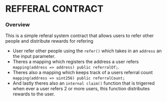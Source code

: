 <h1>REFFERAL CONTRACT</h1>
<h3>Overview</h3>
<p>This is a simple referal system contract that allows users to refer other people and distribute rewards for refering</p>
<ul>
  <li>User refer other people using the <code>refer()</code> which takes in an <code>address</code> an the input parameter.</li>
  <li>Theres a mapping which registers the address a user refers <code>mapping(address => address) public referralOf;</code>.</li>
  <li>Theres also a mapping which keeps track of a users referral count <code>mapping(address => uint256) public referralCount;</code></li>
  <li>And lastly theres also an <code>internal claim()</code> function that is trigerred when ever a user refers 2 or more users, this function distributes rewards to the user. </li>
</ul>
